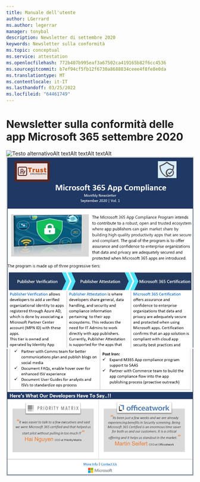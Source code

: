 ```yaml
---
title: Manuale dell'utente
author: LGerrard
ms.author: legerrar
manager: tonybal
description: Newsletter di settembre 2020
keywords: Newsletter sulla conformità
ms.topic: conceptual
ms.service: attestation
ms.openlocfilehash: 772b407b995eaf3a67502ca419165b82f6cc4536
ms.sourcegitcommit: b7ef94cf5fb12f6730a8688834ceee4f8fe8e0da
ms.translationtype: MT
ms.contentlocale: it-IT
ms.lasthandoff: 03/25/2022
ms.locfileid: "64461749"
---
```

# <a name="september-2020-microsoft-365-app-compliance-newsletter"></a>Newsletter sulla conformità delle app Microsoft 365 settembre 2020


![Testo alternativoAlt textAlt![](../media/Sept_SS2.PNG)
 textAlt textAlt](../media/Sept_SS3.PNG)
![ text](../media/Sept_SS1.PNG)
![](../media/Sept_SS4.PNG)

